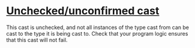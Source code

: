 # [Unchecked/unconfirmed cast](https://spotbugs.readthedocs.io/en/latest/bugDescriptions.html#BC_UNCONFIRMED_CAST)

This cast is unchecked, and not all instances of the type cast from can be cast to
the type it is being cast to. Check that your program logic ensures that this
cast will not fail.